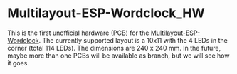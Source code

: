 # Multilayout-ESP-Wordclock_HW
This is the first unofficial hardware (PCB) for the [Multilayout-ESP-Wordclock](https://github.com/ESPWortuhr/Multilayout-ESP-Wordclock). The currently supported layout is a 10x11 with the 4 LEDs in the corner (total 114 LEDs). The dimensions are 240 x 240 mm. In the future, maybe more than one PCBs will be available as branch, but we will see how it goes.
